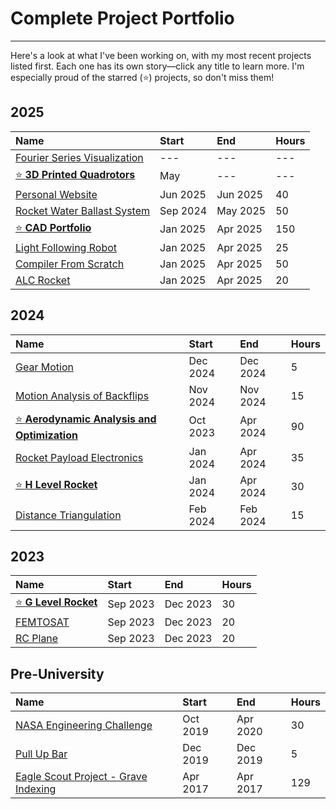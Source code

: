 # Complete Project Portfolio

* * *

Here's a look at what I've been working on, with my most recent projects listed first. Each one has its own story—click any title to learn more. I'm especially proud of the starred (⭐) projects, so don't miss them!

## **2025**

| Name    | Start     | End       | Hours |
|:--------|:----------|:----------|:------|
| [Fourier Series Visualization](projects/2025/fourier.md)        | --- | --- | --- | 
| [:star: **3D Printed Quadrotors**](projects/2025/quadrotor.md)  | May | --- | --- |
| [Personal Website](projects/2025/website.md)                    | Jun 2025 | Jun 2025 | 40 |
| [Rocket Water Ballast System](projects/2025/water-ballast.md)   | Sep 2024 | May 2025 | 50 |
| [:star: **CAD Portfolio**](projects/2025/cad.md)                | Jan 2025 | Apr 2025 | 150|
| [Light Following Robot](projects/2025/ecen301.md)               | Jan 2025 | Apr 2025 | 25 |
| [Compiler From Scratch](projects/2025/compiler.md)              | Jan 2025 | Apr 2025 | 50 |
| [ALC Rocket](projects/2025/alc.md)                              | Jan 2025 | Apr 2025 | 20 |

## **2024**

| Name    | Start     | End       | Hours |
|:--------|:----------|:----------|:------|
| [Gear Motion](projects/2024/gear-motion.md)                                       | Dec 2024 | Dec 2024| 5  |
| [Motion Analysis of Backflips](projects/2024/backflips.md)                        | Nov 2024 | Nov 2024| 15 |
| [:star: **Aerodynamic Analysis and Optimization**](projects/2024/aerodynamics.md) | Oct 2023 | Apr 2024| 90 |
| [Rocket Payload Electronics](projects/2024/payload-electronics.md)                | Jan 2024 | Apr 2024| 35 |
| [:star: **H Level Rocket**](projects/2024/H-rocket.md)                            | Jan 2024 | Apr 2024| 30 |
| [Distance Triangulation](projects/2024/triangulation.md)                          | Feb 2024 | Feb 2024| 15 |

## **2023**

| Name    | Start     | End       | Hours |
|:--------|:----------|:----------|:------|
| [:star: **G Level Rocket**](projects/2023/G-rocket.md) | Sep 2023 | Dec 2023 | 30 |
| [FEMTOSAT](projects/2023/femtosat.md)                  | Sep 2023 | Dec 2023 | 20 |
| [RC Plane](projects/2023/rc-plane.md)                  | Sep 2023 | Dec 2023 | 20 |

## **Pre-University**

| Name    | Start     | End       | Hours |
|:--------|:----------|:----------|:------|
| [NASA Engineering Challenge](projects/pre-uni/nasa.md)             | Oct 2019 | Apr 2020 | 30 |
| [Pull Up Bar](projects//pre-uni/pull-up.md)                        | Dec 2019 | Dec 2019 | 5  |
| [Eagle Scout Project - Grave Indexing](projects/pre-uni/eagle.md)  | Apr 2017 | Apr 2017 | 129| 

